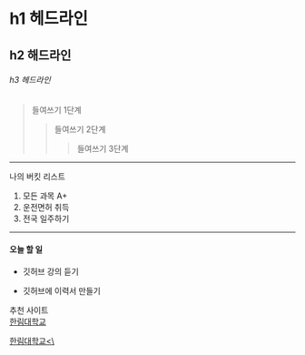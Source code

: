 # h1 헤드라인
## h2 해드라인
###### h3 헤드라인

> 들여쓰기 1단계
>> 들여쓰기 2단계
>>> 들여쓰기 3단계
------------------------------------
나의 버킷 리스트
1. 모든 과목 A+
2. 운전면허 취득
3. 전국 일주하기
**********************************
#### 오늘 할 일
* 깃허브 강의 듣기
+ 깃허브에 이력서 만들기

추천 사이트  
[한림대학교](www.hallym.ac.kr)

<a href=www.hallym.ac.kr>한림대학교<\
